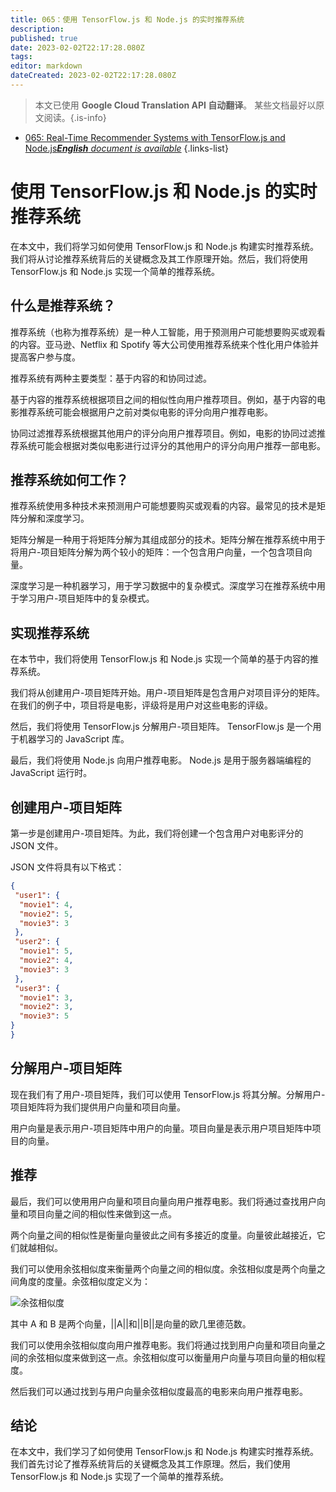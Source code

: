 ```yaml
---
title: 065：使用 TensorFlow.js 和 Node.js 的实时推荐系统
description: 
published: true
date: 2023-02-02T22:17:28.080Z
tags: 
editor: markdown
dateCreated: 2023-02-02T22:17:28.080Z
---
```


> 本文已使用 **Google Cloud Translation API 自动翻译**。
某些文档最好以原文阅读。{.is-info}



- [065: Real-Time Recommender Systems with TensorFlow.js and Node.js***English** document is available*](/en/Knowledge-base/TensorFlow-js/Learning/065-real-time-recommender-systems-with-tensorflow-js-and-node-js)
{.links-list}


# 使用 TensorFlow.js 和 Node.js 的实时推荐系统

在本文中，我们将学习如何使用 TensorFlow.js 和 Node.js 构建实时推荐系统。我们将从讨论推荐系统背后的关键概念及其工作原理开始。然后，我们将使用 TensorFlow.js 和 Node.js 实现一个简单的推荐系统。

## 什么是推荐系统？

推荐系统（也称为推荐系统）是一种人工智能，用于预测用户可能想要购买或观看的内容。亚马逊、Netflix 和 Spotify 等大公司使用推荐系统来个性化用户体验并提高客户参与度。

推荐系统有两种主要类型：基于内容的和协同过滤。

基于内容的推荐系统根据项目之间的相似性向用户推荐项目。例如，基于内容的电影推荐系统可能会根据用户之前对类似电影的评分向用户推荐电影。

协同过滤推荐系统根据其他用户的评分向用户推荐项目。例如，电影的协同过滤推荐系统可能会根据对类似电影进行过评分的其他用户的评分向用户推荐一部电影。

## 推荐系统如何工作？

推荐系统使用多种技术来预测用户可能想要购买或观看的内容。最常见的技术是矩阵分解和深度学习。

矩阵分解是一种用于将矩阵分解为其组成部分的技术。矩阵分解在推荐系统中用于将用户-项目矩阵分解为两个较小的矩阵：一个包含用户向量，一个包含项目向量。

深度学习是一种机器学习，用于学习数据中的复杂模式。深度学习在推荐系统中用于学习用户-项目矩阵中的复杂模式。

## 实现推荐系统

在本节中，我们将使用 TensorFlow.js 和 Node.js 实现一个简单的基于内容的推荐系统。

我们将从创建用户-项目矩阵开始。用户-项目矩阵是包含用户对项目评分的矩阵。在我们的例子中，项目将是电影，评级将是用户对这些电影的评级。

然后，我们将使用 TensorFlow.js 分解用户-项目矩阵。 TensorFlow.js 是一个用于机器学习的 JavaScript 库。

最后，我们将使用 Node.js 向用户推荐电影。 Node.js 是用于服务器端编程的 JavaScript 运行时。

## 创建用户-项目矩阵

第一步是创建用户-项目矩阵。为此，我们将创建一个包含用户对电影评分的 JSON 文件。

JSON 文件将具有以下格式：

```json
{
 "user1": {
  "movie1": 4,
  "movie2": 5,
  "movie3": 3
 },
 "user2": {
  "movie1": 5,
  "movie2": 4,
  "movie3": 3
 },
 "user3": {
  "movie1": 3,
  "movie2": 3,
  "movie3": 5
}
}
```

## 分解用户-项目矩阵

现在我们有了用户-项目矩阵，我们可以使用 TensorFlow.js 将其分解。分解用户-项目矩阵将为我们提供用户向量和项目向量。

用户向量是表示用户-项目矩阵中用户的向量。项目向量是表示用户项目矩阵中项目的向量。

## 推荐

最后，我们可以使用用户向量和项目向量向用户推荐电影。我们将通过查找用户向量和项目向量之间的相似性来做到这一点。

两个向量之间的相似性是衡量向量彼此之间有多接近的度量。向量彼此越接近，它们就越相似。

我们可以使用余弦相似度来衡量两个向量之间的相似度。余弦相似度是两个向量之间角度的度量。余弦相似度定义为：

![余弦相似度](https://wikimedia.org/api/rest_v1/media/math/render/svg/bc28c1e82ea0fd1caec6e9eaa86bbfff1a03b2b4)

其中 A 和 B 是两个向量，||A||和||B||是向量的欧几里德范数。

我们可以使用余弦相似度向用户推荐电影。我们将通过找到用户向量和项目向量之间的余弦相似度来做到这一点。余弦相似度可以衡量用户向量与项目向量的相似程度。

然后我们可以通过找到与用户向量余弦相似度最高的电影来向用户推荐电影。

## 结论

在本文中，我们学习了如何使用 TensorFlow.js 和 Node.js 构建实时推荐系统。我们首先讨论了推荐系统背后的关键概念及其工作原理。然后，我们使用 TensorFlow.js 和 Node.js 实现了一个简单的推荐系统。